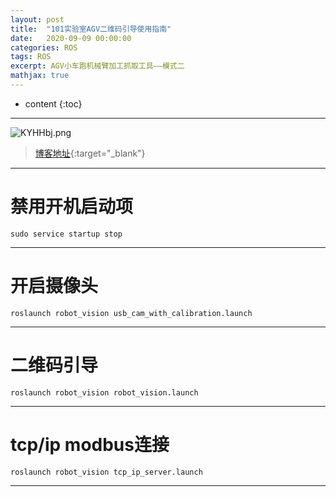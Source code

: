 ```yaml
---
layout: post
title:  "101实验室AGV二维码引导使用指南"
date:   2020-09-09 00:00:00
categories: ROS
tags: ROS
excerpt: AGV小车跑机械臂加工抓取工具——模式二
mathjax: true
---
```

* content
{:toc}
---

![KYHHbj.png](https://s2.ax1x.com/2019/10/23/KYHHbj.png)



> [博客地址](https://dufaxing.com){:target="_blank"}



---

# 禁用开机启动项


`sudo service startup stop`

---

# 开启摄像头

`roslaunch robot_vision usb_cam_with_calibration.launch`

---

# 二维码引导

`roslaunch robot_vision robot_vision.launch`

---

# tcp/ip modbus连接

`roslaunch robot_vision tcp_ip_server.launch`

---